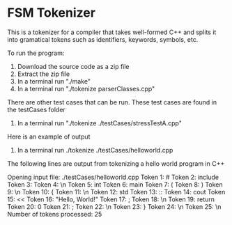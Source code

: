 # FSM Tokenizer

This is a tokenizer for a compiler that takes well-formed C++ and splits it into gramatical tokens such as
identifiers, keywords, symbols, etc.

To run the program:
1. Download the source code as a zip file
2. Extract the zip file
3. In a terminal run "./make"
4. In a terminal run "./tokenize parserClasses.cpp"

There are other test cases that can be run.  These test cases are found in the testCases folder
1. In a terminal run "./tokenize ./testCases/stressTestA.cpp"

Here is an example of output
1. In a terminal run ./tokenize ./testCases/helloworld.cpp 

The following lines are output from tokenizing a hello world program in C++

Opening input file: ./testCases/helloworld.cpp
Token 1: # 
Token 2: include 
Token 3: <iostream> 
Token 4: \n 
Token 5: int 
Token 6: main 
Token 7: ( 
Token 8: ) 
Token 9: \n 
Token 10: { 
Token 11: \n 
Token 12: std 
Token 13: :: 
Token 14: cout 
Token 15: << 
Token 16: "Hello, World!" 
Token 17: ; 
Token 18: \n 
Token 19: return 
Token 20: 0 
Token 21: ; 
Token 22: \n 
Token 23: } 
Token 24: \n 
Token 25: \n 
Number of tokens processed: 25 


